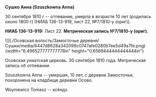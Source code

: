 **Сушко Анна (Szuszkowna Anna)**

30 сентября 1810 г -- отпевание, умерла в возрасте 10 лет (родилась
около 1800 г) (НИАБ 136-13-919, лист 22, №7/1810-у (ориг)).

**НИАБ 136-13-919:** Лист 22. **Метрическая запись №7/1810-у (ориг).**

![](./Осовская волость/Замосточье деревня/Сушки/media/6447d8628a342099c0747afe0280b7ee5d49a7fe.png){width="6.496527777777778in"
height="0.6569444444444444in"}

Осовская униатская церковь. 30 сентября 1810 года. Метрическая запись об
отпевании.

Szuszkowna Anna -- умершая, 10 лет, с деревни Замосточье, похоронена на
кладбище деревни Осово.

Woyniewicz Tomasz -- ксёндз.
